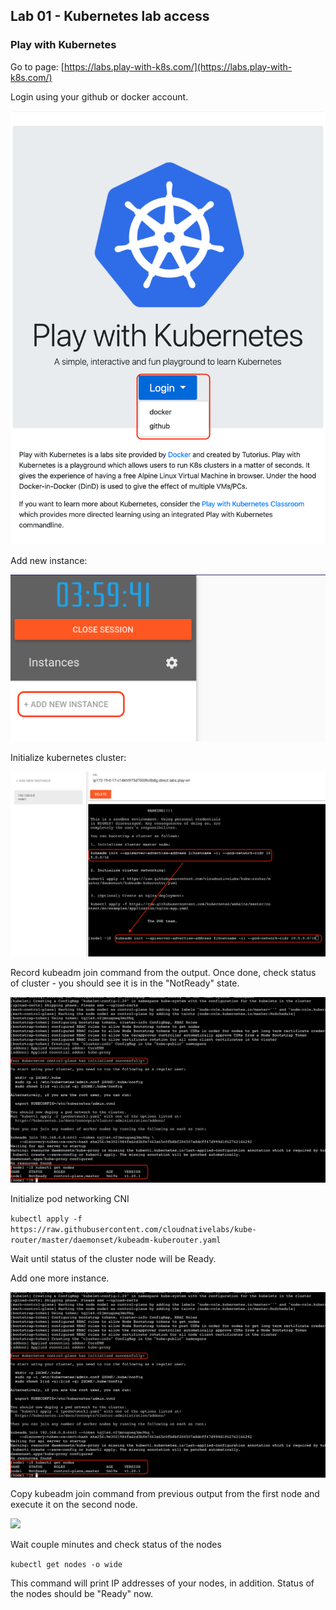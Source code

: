 ## Lab 01 - Kubernetes lab access

### Play with Kubernetes

Go to page: [https://labs.play-with-k8s.com/](https://labs.play-with-k8s.com/)

Login using your github or docker account.

<img src="https://raw.githubusercontent.com/fwardzic/bthfy20/master/docs/images/play-with-k8s-login.png">

Add new instance:

<img src="https://raw.githubusercontent.com/fwardzic/bthfy20/master/docs/images/k8s-add-1node.png">

Initialize kubernetes cluster:

<img src="https://raw.githubusercontent.com/fwardzic/bthfy20/master/docs/images/k8s-kubeadm-init.png">

Record kubeadm join command from the output.
Once done, check status of cluster - you should see it is in the "NotReady" state. 

<img src="https://raw.githubusercontent.com/fwardzic/bthfy20/master/docs/images/k8s-kube-1node-notready.png">

Initialize pod networking CNI

```kubectl apply -f https://raw.githubusercontent.com/cloudnativelabs/kube-router/master/daemonset/kubeadm-kuberouter.yaml```

Wait until status of the cluster node will be Ready.

Add one more instance. 

<img src="https://raw.githubusercontent.com/fwardzic/bthfy20/master/docs/images/k8s-kube-1node-notready.png">

Copy kubeadm join command from previous output from the first node and execute it on the second node.

<img src="https://raw.githubusercontent.com/fwardzic/bthfy20/master/docs/images/k8s-join-command.png">

Wait couple minutes and check status of the nodes 

```kubectl get nodes -o wide```

This command will print IP addresses of your nodes, in addition. Status of the nodes should be "Ready" now.